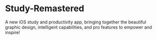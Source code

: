 # Study-Remastered

A new iOS study and productivity app, bringing together the beautiful graphic design, intelligent capabilities, and pro features to empower and inspire!
